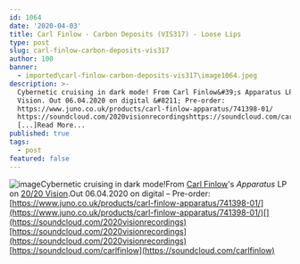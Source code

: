 ```yaml
---
id: 1064
date: '2020-04-03'
title: Carl Finlow - Carbon Deposits (VIS317) - Loose Lips
type: post
slug: carl-finlow-carbon-deposits-vis317
author: 100
banner:
  - imported\carl-finlow-carbon-deposits-vis317\image1064.jpeg
description: >-
  Cybernetic cruising in dark mode! From Carl Finlow&#39;s Apparatus LP on 20/20
  Vision. Out 06.04.2020 on digital &#8211; Pre-order:
  https://www.juno.co.uk/products/carl-finlow-apparatus/741398-01/
  https://soundcloud.com/2020visionrecordingshttps://soundcloud.com/carlfinlow
  [...]Read More...
published: true
tags:
  - post
featured: false
---
```

![image](../imported\carl-finlow-carbon-deposits-vis317\image1064.jpeg)Cybernetic cruising in dark mode!From [Carl Finlow](https://www.2020recordings.com/carlfinlow-random-factor)'s _Apparatus_ LP on [20/20 Vision](https://www.2020recordings.com/).Out 06.04.2020 on digital – Pre-order: [](https://www.juno.co.uk/products/carl-finlow-apparatus/741398-01/)[https://www.juno.co.uk/products/carl-finlow-apparatus/741398-01/](https://www.juno.co.uk/products/carl-finlow-apparatus/741398-01/)[](https://soundcloud.com/2020visionrecordings)[https://soundcloud.com/2020visionrecordings](https://soundcloud.com/2020visionrecordings)  
[](https://soundcloud.com/carlfinlow)[https://soundcloud.com/carlfinlow](https://soundcloud.com/carlfinlow)